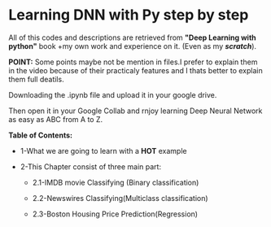 # Learning DNN with Py step by step
All of this codes and descriptions are retrieved from **"Deep Learning with python"** book +my own work and experience on it.
(Even as my ***scratch***).

**POINT:** Some points maybe not be mention in files.I prefer to explain them in the video because of their practicaly features and I thats better to explain them full deatils.

Downloading the .ipynb file and upload it in your google drive.

Then open it in your Google Collab and rnjoy learning Deep Neural Network as easy as ABC from A to Z.

**Table of Contents:**
*  1-What we are going to learn with a **HOT** example
*  2-This Chapter consist of three main part:

      *  2.1-IMDB movie Classifying (Binary classification)

      *  2.2-Newswires Classifying(Multiclass classification)

      *  2.3-Boston Housing Price Prediction(Regression)
